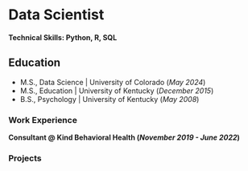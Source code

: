 # Data Scientist 

#### Technical Skills: Python, R, SQL

## Education
- M.S., Data Science | University of Colorado (_May 2024_)
- M.S., Education | University of Kentucky (_December 2015_)
- B.S., Psychology | University of Kentucky (_May 2008_)

### Work Experience 
**Consultant @ Kind Behavioral Health (_November 2019 - June 2022_)**

### Projects

